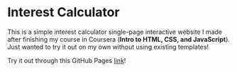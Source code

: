 # Interest Calculator
This is a simple interest calculator single-page interactive website I made after finishing my course in Coursera (**Intro to HTML, CSS, and JavaScript**). Just wanted to try it out on my own without using existing templates!

Try it out through this GitHub Pages [link](https://nekina.github.io/interest-calculator/)!
